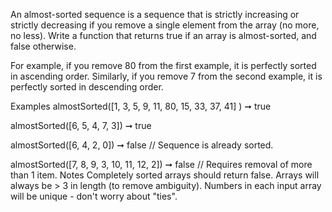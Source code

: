 An almost-sorted sequence is a sequence that is strictly increasing or strictly decreasing if you remove a single element from the array (no more, no less). Write a function that returns true if an array is almost-sorted, and false otherwise.

For example, if you remove 80 from the first example, it is perfectly sorted in ascending order. Similarly, if you remove 7 from the second example, it is perfectly sorted in descending order.

Examples
almostSorted([1, 3, 5, 9, 11, 80, 15, 33, 37, 41] ) ➞ true

almostSorted([6, 5, 4, 7, 3]) ➞ true

almostSorted([6, 4, 2, 0]) ➞ false
// Sequence is already sorted.

almostSorted([7, 8, 9, 3, 10, 11, 12, 2]) ➞ false
// Requires removal of more than 1 item.
Notes
Completely sorted arrays should return false.
Arrays will always be > 3 in length (to remove ambiguity).
Numbers in each input array will be unique - don't worry about "ties".